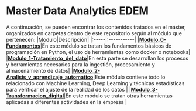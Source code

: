# Master Data Analytics EDEM
A continuación, se pueden encontrar los contenidos tratados en el máster, organizados en carpetas dentro de este repositorio según al módulo que pertenecen:
|Modulo|Descripción|
|:-----|:-----------|
|__[Modulo_0-Fundamentos](Modulo_0-Fundamentos/)__|En este módulo se tratan los fundamentos básicos de programación en Python, el uso de herramientas como docker o notebooks|
|__[Modulo_1-Tratamiento_del_dato](Modulo_1-Tratamiento_del_dato/)__|En esta parte se desarrollan los procesos y herramientas necesarios para la ingestión, procesamiento y almacenamiento de datos|
|__[Modulo_2-Analisis_y_aprendizaje_automatico](Modulo_2-Analisis_y_aprendizaje_automatico/)__|Este módulo contiene todo lo relacionado con Machine Learning, Deep Learning y técnicas estadísticas para verificar el ajuste de la realidad de los datos |
|__[Modulo_3-Transformacion_digital](Modulo_3-Transformacion_digital/)__|En este módulo se tratan otras herramientas aplicadas a diferentes actividades en la empresa |